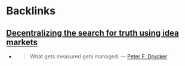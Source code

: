 
# Backlinks
## [Decentralizing the search for truth using idea markets](<Decentralizing the search for truth using idea markets.md>)
- > What gets measured gets managed. — [Peter F. Drucker](<Peter F. Drucker.md>)

